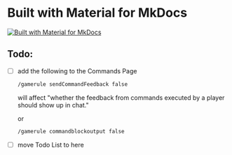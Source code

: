 # Built with Material for MkDocs
[![Built with Material for MkDocs](https://img.shields.io/badge/Material_for_MkDocs-526CFE?style=for-the-badge&logo=MaterialForMkDocs&logoColor=white)](https://squidfunk.github.io/mkdocs-material/)

## Todo:

- [ ] add the following to the Commands Page
    ```sh
    /gamerule sendCommandFeedback false  
    ```  
    will affect "whether the feedback from commands executed by a player should show up in chat."
    
    or
    ```sh
    /gamerule commandblockoutput false
    ```
- [ ] move Todo List to here